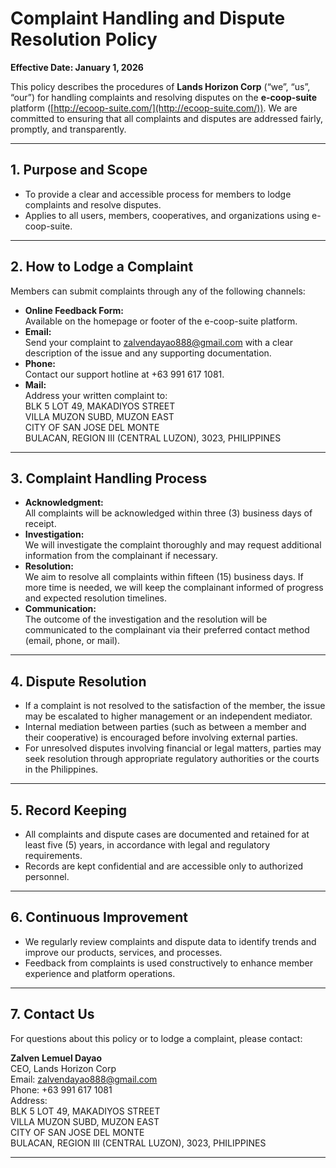 # Complaint Handling and Dispute Resolution Policy

**Effective Date: January 1, 2026**

This policy describes the procedures of **Lands Horizon Corp** (“we”, “us”, “our”) for handling complaints and resolving disputes on the **e-coop-suite** platform ([http://ecoop-suite.com/](http://ecoop-suite.com/)). We are committed to ensuring that all complaints and disputes are addressed fairly, promptly, and transparently.

---

## 1. Purpose and Scope

- To provide a clear and accessible process for members to lodge complaints and resolve disputes.
- Applies to all users, members, cooperatives, and organizations using e-coop-suite.

---

## 2. How to Lodge a Complaint

Members can submit complaints through any of the following channels:

- **Online Feedback Form:**  
  Available on the homepage or footer of the e-coop-suite platform.
- **Email:**  
  Send your complaint to zalvendayao888@gmail.com with a clear description of the issue and any supporting documentation.
- **Phone:**  
  Contact our support hotline at +63 991 617 1081.
- **Mail:**  
  Address your written complaint to:  
  BLK 5 LOT 49, MAKADIYOS STREET  
  VILLA MUZON SUBD, MUZON EAST  
  CITY OF SAN JOSE DEL MONTE  
  BULACAN, REGION III (CENTRAL LUZON), 3023, PHILIPPINES

---

## 3. Complaint Handling Process

- **Acknowledgment:**  
  All complaints will be acknowledged within three (3) business days of receipt.
- **Investigation:**  
  We will investigate the complaint thoroughly and may request additional information from the complainant if necessary.
- **Resolution:**  
  We aim to resolve all complaints within fifteen (15) business days. If more time is needed, we will keep the complainant informed of progress and expected resolution timelines.
- **Communication:**  
  The outcome of the investigation and the resolution will be communicated to the complainant via their preferred contact method (email, phone, or mail).

---

## 4. Dispute Resolution

- If a complaint is not resolved to the satisfaction of the member, the issue may be escalated to higher management or an independent mediator.
- Internal mediation between parties (such as between a member and their cooperative) is encouraged before involving external parties.
- For unresolved disputes involving financial or legal matters, parties may seek resolution through appropriate regulatory authorities or the courts in the Philippines.

---

## 5. Record Keeping

- All complaints and dispute cases are documented and retained for at least five (5) years, in accordance with legal and regulatory requirements.
- Records are kept confidential and are accessible only to authorized personnel.

---

## 6. Continuous Improvement

- We regularly review complaints and dispute data to identify trends and improve our products, services, and processes.
- Feedback from complaints is used constructively to enhance member experience and platform operations.

---

## 7. Contact Us

For questions about this policy or to lodge a complaint, please contact:

**Zalven Lemuel Dayao**  
CEO, Lands Horizon Corp  
Email: zalvendayao888@gmail.com  
Phone: +63 991 617 1081  
Address:  
BLK 5 LOT 49, MAKADIYOS STREET  
VILLA MUZON SUBD, MUZON EAST  
CITY OF SAN JOSE DEL MONTE  
BULACAN, REGION III (CENTRAL LUZON), 3023, PHILIPPINES

---
